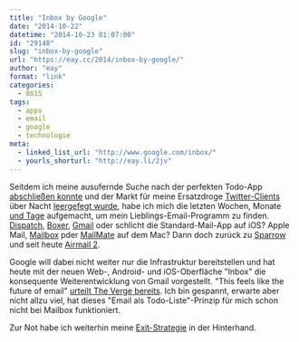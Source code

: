 ```yaml
---
title: "Inbox by Google"
date: "2014-10-22"
datetime: "2014-10-23 01:07:00"
id: "29148"
slug: "inbox-by-google"
url: "https://eay.cc/2014/inbox-by-google/"
author: "eay"
format: "link"
categories:
  - 0815
tags:
  - apps
  - email
  - google
  - technologie
meta:
  - linked_list_url: "http://www.google.com/inbox/"
  - yourls_shorturl: "http://eay.li/2jv"
---
```


Seitdem ich meine ausufernde Suche nach der perfekten Todo-App [abschließen konnte](//eay.cc/2011/to-do-or-not-to-do-oder-ein-loblied-auf-due/) und der Markt für meine Ersatzdroge [Twitter-Clients](//eay.cc/2009/twitter-client-sucht/) über Nacht [leergefegt wurde](//eay.cc/2012/twitter-beschneidet-api/), habe ich mich die letzten Wochen, Monate [und Tage](https://twitter.com/eay/status/524347088889733120) aufgemacht, um mein Lieblings-Email-Programm zu finden. [Dispatch](https://itunes.apple.com/de/app/dispatch-aktionsbasierende/id642022747?mt=8&uo=4&at=11lohW), [Boxer](https://itunes.apple.com/de/app/boxer-for-gmail-outlook-yahoo/id695900302?mt=8&uo=4&at=11lohW), [Gmail](https://itunes.apple.com/de/app/gmail-e-mail-dienst-a-la-google/id422689480?mt=8&uo=4&at=11lohW) oder schlicht die Standard-Mail-App auf iOS? Apple Mail, [Mailbox](http://www.mailboxapp.com/) pder [MailMate](http://freron.com/) auf dem Mac? Dann doch zurück zu [Sparrow](http://en.wikipedia.org/wiki/Sparrow_(email_client)) und seit heute [Airmail 2](https://itunes.apple.com/de/app/airmail-2.0/id918858936?mt=12&uo=4&at=11lohW).

Google will dabei nicht weiter nur die Infrastruktur bereitstellen und hat heute mit der neuen Web-, Android- und iOS-Oberfläche "Inbox" die konsequente Weiterentwicklung von Gmail vorgestellt. "This feels like the future of email" [urteilt The Verge bereits](http://www.theverge.com/2014/10/22/7041227/google-inbox-hands-on-this-feels-like-the-future-of-email). Ich bin gespannt, erwarte aber nicht allzu viel, hat dieses "Email als Todo-Liste"-Prinzip für mich schon nicht bei Mailbox funktioniert.

Zur Not habe ich weiterhin meine [Exit-Strategie](https://posteo.de/) in der Hinterhand.
